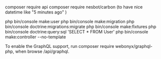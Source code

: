 composer require api
composer require nesbot/carbon (to have nice datetime like "5 minutes ago" )

php bin/console make:user
php bin/console make:migration
php bin/console doctrine:migrations:migrate
php bin/console make:fixtures
php bin/console doctrine:query:sql 'SELECT * FROM User'
php bin/console make:controller --no-template


To enable the GraphQL support, run composer require webonyx/graphql-php,
when browse /api/graphql.
